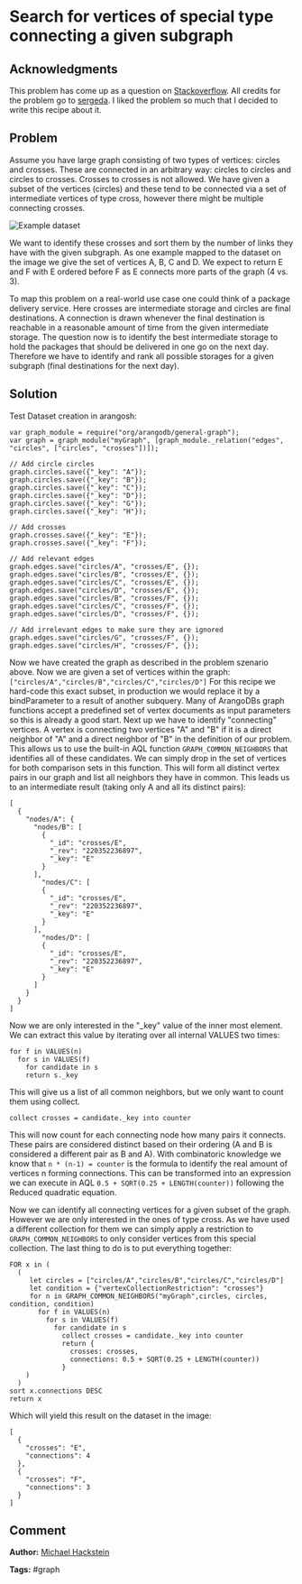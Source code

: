 # Search for vertices of special type connecting a given subgraph

## Acknowledgments
This problem has come up as a question on [Stackoverflow][1].
All credits for the problem go to [sergeda][2].
I liked the problem so much that I decided to write this recipe about it.

## Problem

Assume you have large graph consisting of two types of vertices: circles and crosses.
These are connected in an arbitrary way: circles to circles and circles to crosses.
Crosses to crosses is not allowed.
We have given a subset of the vertices (circles) and these tend to be connected via a set of intermediate vertices of type cross, however there might be multiple connecting crosses.

![Example dataset][3]

We want to identify these crosses and sort them by the number of links they have with the given subgraph.
As one example mapped to the dataset on the image we give the set of vertices A, B, C and D.
We expect to return E and F with E ordered before F as E connects more parts of the graph (4 vs. 3).

To map this problem on a real-world use case one could think of a package delivery service.
Here crosses are intermediate storage and circles are final destinations.
A connection is drawn whenever the final destination is reachable in a reasonable amount of time from the given intermediate storage.
The question now is to identify the best intermediate storage to hold the packages that should be delivered in one go on the next day.
Therefore we have to identify and rank all possible storages for a given subgraph (final destinations for the next day).

## Solution

Test Dataset creation in arangosh:

    var graph_module = require("org/arangodb/general-graph");
    var graph = graph_module("myGraph", [graph_module._relation("edges", "circles", ["circles", "crosses"])]);

    // Add circle circles
    graph.circles.save({"_key": "A"});
    graph.circles.save({"_key": "B"});
    graph.circles.save({"_key": "C"});
    graph.circles.save({"_key": "D"});
    graph.circles.save({"_key": "G"});
    graph.circles.save({"_key": "H"});

    // Add crosses
    graph.crosses.save({"_key": "E"});
    graph.crosses.save({"_key": "F"});

    // Add relevant edges
    graph.edges.save("circles/A", "crosses/E", {});
    graph.edges.save("circles/B", "crosses/E", {});
    graph.edges.save("circles/C", "crosses/E", {});
    graph.edges.save("circles/D", "crosses/E", {});
    graph.edges.save("circles/B", "crosses/F", {});
    graph.edges.save("circles/C", "crosses/F", {});
    graph.edges.save("circles/D", "crosses/F", {});

    // Add irrelevant edges to make sure they are ignored
    graph.edges.save("circles/G", "crosses/F", {});
    graph.edges.save("circles/H", "crosses/F", {});

Now we have created the graph as described in the problem szenario above.
Now we are given a set of vertices within the graph: `["circles/A","circles/B","circles/C","circles/D"]`
For this recipe we hard-code this exact subset, in production we would replace it by a bindParameter to a result of another subquery.
Many of ArangoDBs graph functions accept a predefined set of vertex documents as input parameters so this is already a good start.
Next up we have to identify "connecting" vertices.
A vertex is connecting two vertices "A" and "B" if it is a direct neighbor of "A" and a direct neighbor of "B" in the definition of our problem.
This allows us to use the built-in AQL function `GRAPH_COMMON_NEIGHBORS` that identifies all of these candidates.
We can simply drop in the set of vertices for both comparison sets in this function.
This will form all distinct vertex pairs in our graph and list all neighbors they have in common.
This leads us to an intermediate result (taking only A and all its distinct pairs):

    [
      {
        "nodes/A": {
          "nodes/B": [
            {
              "_id": "crosses/E",
              "_rev": "220352236897",
              "_key": "E"
            }
          ],
            "nodes/C": [
            {
              "_id": "crosses/E",
              "_rev": "220352236897",
              "_key": "E"
            }
          ],
            "nodes/D": [
            {
              "_id": "crosses/E",
              "_rev": "220352236897",
              "_key": "E"
            }
          ]
        }
      }
    ]

Now we are only interested in the "_key" value of the inner most element.
We can extract this value by iterating over all internal VALUES two times:

    for f in VALUES(n)
      for s in VALUES(f)
        for candidate in s 
        return s._key

This will give us a list of all common neighbors, but we only want to count them using collect.

    collect crosses = candidate._key into counter

This will now count for each connecting node how many pairs it connects.
These pairs are considered distinct based on their ordering (A and B is considered a different pair as B and A).
With combinatoric knowledge we know that `n * (n-1) = counter` is the formula to identify the real amount of vertices n forming connections.
This can be transformed into an expression we can execute in AQL `0.5 + SQRT(0.25 + LENGTH(counter))` following the Reduced quadratic equation.

Now we can identify all connecting vertices for a given subset of the graph.
However we are only interested in the ones of type cross.
As we have used a different collection for them we can simply apply a restriction to `GRAPH_COMMON_NEIGHBORS` to only consider vertices from this special collection.
The last thing to do is to put everything together:

    FOR x in (
      (
         let circles = ["circles/A","circles/B","circles/C","circles/D"]
         let condition = {"vertexCollectionRestriction": "crosses"}
         for n in GRAPH_COMMON_NEIGHBORS("myGraph",circles, circles, condition, condition)
           for f in VALUES(n)
             for s in VALUES(f)
               for candidate in s 
                 collect crosses = candidate._key into counter
                 return {
                   crosses: crosses,
                   connections: 0.5 + SQRT(0.25 + LENGTH(counter))
                 }
        )
      )
    sort x.connections DESC
    return x

Which will yield this result on the dataset in the image:

    [
      {
        "crosses": "E",
        "connections": 4
      },
      {
        "crosses": "F",
        "connections": 3
      }
    ]

## Comment

**Author:** [Michael Hackstein](https://github.com/mchacki)

**Tags:** #graph

[1]: http://stackoverflow.com/questions/27520753/find-the-cross-node-for-number-of-nodes-in-arangodb/27530898?noredirect=1#comment43506796_27530898
[2]: http://stackoverflow.com/users/2592822/sergeda
[3]: https://www.arangodb.com/wp-content/uploads/2014/12/graph1.png

